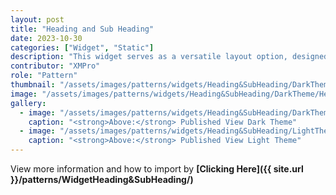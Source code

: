 ```yaml
---
layout: post
title: "Heading and Sub Heading"
date: 2023-10-30
categories: ["Widget", "Static"]
description: "This widget serves as a versatile layout option, designed for seamless integration with other widgets and elements within your interface."
contributor: "XMPro"
role: "Pattern"
thumbnail: "/assets/images/patterns/widgets/Heading&SubHeading/DarkTheme/Heading&SubHeadingPublishedMode.png"
image: "/assets/images/patterns/widgets/Heading&SubHeading/DarkTheme/Heading&SubHeadingPublishedMode.png"
gallery:
  - image: "/assets/images/patterns/widgets/Heading&SubHeading/DarkTheme/Heading&SubHeadingPublishedMode.png"
    caption: "<strong>Above:</strong> Published View Dark Theme"
  - image: "/assets/images/patterns/widgets/Heading&SubHeading/LightTheme/Heading&SubHeadingPublishedMode.png"
    caption: "<strong>Above:</strong> Published View Light Theme"
---
```


View more information and how to import by <strong>[Clicking Here]({{ site.url }}/patterns/WidgetHeading&SubHeading/)</strong>